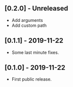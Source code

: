 ## [0.2.0] - Unreleased

* Add arguments
* Add custom path

## [0.1.1] - 2019-11-22

* Some last minute fixes.

## [0.1.0] - 2019-11-22

* First public release.
